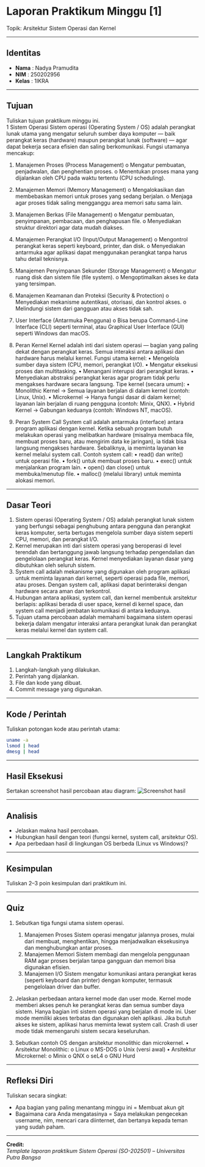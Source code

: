 
# Laporan Praktikum Minggu [1]
Topik: Arsitektur Sistem Operasi dan Kernel

---

## Identitas
- **Nama**  : Nadya Pramudita
- **NIM**   : 250202956 
- **Kelas** : 1IKRA

---

## Tujuan
Tuliskan tujuan praktikum minggu ini.  
1 Sistem Operasi
Sistem operasi (Operating System / OS) adalah perangkat lunak utama yang mengatur seluruh sumber daya komputer — baik perangkat keras (hardware) maupun perangkat lunak (software) — agar dapat bekerja secara efisien dan saling berkomunikasi.
Fungsi utamanya mencakup:
1.	Manajemen Proses (Process Management)
o	Mengatur pembuatan, penjadwalan, dan penghentian proses.
o	Menentukan proses mana yang dijalankan oleh CPU pada waktu tertentu (CPU scheduling).
2.	Manajemen Memori (Memory Management)
o	Mengalokasikan dan membebaskan memori untuk proses yang sedang berjalan.
o	Menjaga agar proses tidak saling mengganggu area memori satu sama lain.
3.	Manajemen Berkas (File Management)
o	Mengatur pembuatan, penyimpanan, pembacaan, dan penghapusan file.
o	Menyediakan struktur direktori agar data mudah diakses.
4.	Manajemen Perangkat I/O (Input/Output Management)
o	Mengontrol perangkat keras seperti keyboard, printer, dan disk.
o	Menyediakan antarmuka agar aplikasi dapat menggunakan perangkat tanpa harus tahu detail teknisnya.
5.	Manajemen Penyimpanan Sekunder (Storage Management)
o	Mengatur ruang disk dan sistem file (file system).
o	Mengoptimalkan akses ke data yang tersimpan.
6.	Manajemen Keamanan dan Proteksi (Security & Protection)
o	Menyediakan mekanisme autentikasi, otorisasi, dan kontrol akses.
o	Melindungi sistem dari gangguan atau akses tidak sah.
7.	User Interface (Antarmuka Pengguna)
o	Bisa berupa Command-Line Interface (CLI) seperti terminal, atau Graphical User Interface (GUI) seperti Windows dan macOS.

2. Peran Kernel
Kernel adalah inti dari sistem operasi — bagian yang paling dekat dengan perangkat keras.
Semua interaksi antara aplikasi dan hardware harus melalui kernel.
Fungsi utama kernel:
•	Mengelola sumber daya sistem (CPU, memori, perangkat I/O).
•	Mengatur eksekusi proses dan multitasking.
•	Menangani interupsi dari perangkat keras.
•	Menyediakan abstraksi perangkat keras agar program tidak perlu mengakses hardware secara langsung.
Tipe kernel (secara umum):
•	Monolithic Kernel → Semua layanan berjalan di dalam kernel (contoh: Linux, Unix).
•	Microkernel → Hanya fungsi dasar di dalam kernel; layanan lain berjalan di ruang pengguna (contoh: Minix, QNX).
•	Hybrid Kernel → Gabungan keduanya (contoh: Windows NT, macOS).

3. Peran System Call
System call adalah antarmuka (interface) antara program aplikasi dengan kernel.
Ketika sebuah program butuh melakukan operasi yang melibatkan hardware (misalnya membaca file, membuat proses baru, atau mengirim data ke jaringan), ia tidak bisa langsung mengakses hardware.
Sebaliknya, ia meminta layanan ke kernel melalui system call.
Contoh system call:
•	read() dan write() untuk operasi file.
•	fork() untuk membuat proses baru.
•	exec() untuk menjalankan program lain.
•	open() dan close() untuk membuka/menutup file.
•	malloc() (melalui library) untuk meminta alokasi memori.

---

## Dasar Teori
1.	Sistem operasi (Operating System / OS) adalah perangkat lunak sistem yang berfungsi sebagai penghubung antara pengguna dan perangkat keras komputer, serta bertugas mengelola sumber daya sistem seperti CPU, memori, dan perangkat I/O.
2.	Kernel merupakan inti dari sistem operasi yang beroperasi di level terendah dan bertanggung jawab langsung terhadap pengendalian dan pengelolaan perangkat keras. Kernel menyediakan layanan dasar yang dibutuhkan oleh seluruh sistem.
3.	System call adalah mekanisme yang digunakan oleh program aplikasi untuk meminta layanan dari kernel, seperti operasi pada file, memori, atau proses. Dengan system call, aplikasi dapat berinteraksi dengan hardware secara aman dan terkontrol.
4.	Hubungan antara aplikasi, system call, dan kernel membentuk arsitektur berlapis: aplikasi berada di user space, kernel di kernel space, dan system call menjadi jembatan komunikasi di antara keduanya.
5.	Tujuan utama percobaan adalah memahami bagaimana sistem operasi bekerja dalam mengatur interaksi antara perangkat lunak dan perangkat keras melalui kernel dan system call.

---

## Langkah Praktikum
1. Langkah-langkah yang dilakukan.  
2. Perintah yang dijalankan.  
3. File dan kode yang dibuat.  
4. Commit message yang digunakan.

---

## Kode / Perintah
Tuliskan potongan kode atau perintah utama:
```bash
uname -a
lsmod | head
dmesg | head
```

---

## Hasil Eksekusi
Sertakan screenshot hasil percobaan atau diagram:
![Screenshot hasil](screenshots/example.png)

---

## Analisis
- Jelaskan makna hasil percobaan.  
- Hubungkan hasil dengan teori (fungsi kernel, system call, arsitektur OS).  
- Apa perbedaan hasil di lingkungan OS berbeda (Linux vs Windows)?  

---

## Kesimpulan
Tuliskan 2–3 poin kesimpulan dari praktikum ini.

---

## Quiz
1. Sebutkan tiga fungsi utama sistem operasi.
   1.	Manajemen Proses
Sistem operasi mengatur jalannya proses, mulai dari membuat, menghentikan, hingga menjadwalkan eksekusinya dan menghubungkan antar proses.
   2.	Manajemen Memori
Sistem membagi dan mengelola penggunaan RAM agar proses berjalan tanpa gangguan dan memori bisa digunakan efisien.
   3.	Manajemen I/O
Sistem mengatur komunikasi antara perangkat keras (seperti keyboard dan printer) dengan komputer, termasuk pengelolaan driver dan buffer.
 
2. Jelaskan perbedaan antara kernel mode dan user mode. 
   Kernel mode memberi akses penuh ke perangkat keras dan semua sumber daya sistem. Hanya bagian inti sistem operasi yang berjalan di mode ini.
   User mode memiliki akses terbatas dan digunakan oleh aplikasi. Jika butuh akses ke sistem, aplikasi harus meminta lewat system call. Crash di user mode tidak memengaruhi sistem secara keseluruhan.

3. Sebutkan contoh OS dengan arsitektur monolithic dan microkernel. 
   •	Arsitektur Monolithic:
o	Linux
o	MS-DOS
o	Unix (versi awal)
   •	Arsitektur Microkernel:
o	Minix
o	QNX
o	seL4
o	GNU Hurd


---

## Refleksi Diri
Tuliskan secara singkat:
- Apa bagian yang paling menantang minggu ini = Membuat akun git
- Bagaimana cara Anda mengatasinya = Saya melakukan pengecekan username, nim, mencari cara diinternet, dan bertanya kepada teman yang sudah paham.

---

**Credit:**  
_Template laporan praktikum Sistem Operasi (SO-202501) – Universitas Putra Bangsa_
